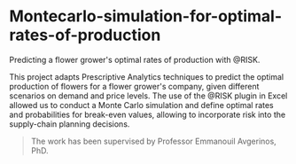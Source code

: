 # Montecarlo-simulation-for-optimal-rates-of-production

Predicting a flower grower's optimal rates of production with @RISK.

This project adapts Prescriptive Analytics techniques to predict the optimal production of flowers for a flower grower's company, given different scenarios on demand and price levels. The use of the @RISK plugin in Excel allowed us to conduct a Monte Carlo simulation and define optimal rates and probabilities for break-even values, allowing to incorporate risk into the supply-chain planning decisions.

> The work has been supervised by Professor Emmanouil Avgerinos, PhD.
